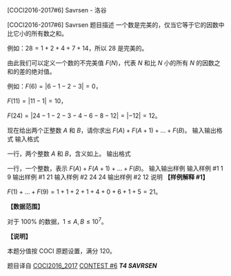 



[COCI2016-2017#6] Savrsen - 洛谷














[COCI2016-2017#6] Savrsen
题目描述
一个数是完美的，仅当它等于它的因数中比它小的所有数之和。

例如：$28=1+2+4+7+14$，所以 $28$ 是完美的。

由此我们可以定义一个数的不完美值 $F(N)$，代表 $N$ 和比 $N$ 小的所有 $N$ 的因数之和的差的绝对值。

例如：$F(6)=|6-1-2-3|=0$，

$F(11)=|11-1|=10$，

$F(24)=|24-1-2-3-4-6-8-12|=|-12|=12$。

现在给出两个正整数 $A$ 和 $B$，请你求出 $F(A)+F(A+1
)+...+F(B)$。
输入输出格式
输入格式

一行，两个整数 $A$ 和 $B$，含义如上。
输出格式

一行，一个整数，表示 $F(A)+F(A+1)+...+F(B)$。
输入输出样例
输入样例 #1
1 9
输出样例 #1
21
输入样例 #2
24 24
输出样例 #2
12
说明
**【样例解释 #1】**

$F(1)+...+F(9)=1+1+2+1+4+0+6+1+5=21$。

**【数据范围】**

对于 $100\%$ 的数据，$1\le A,B\le 10^7$。

**【说明】**

本题分值按 COCI 原题设置，满分 $120$。

题目译自 [COCI2016_2017](https://hsin.hr/coci/archive/2016_2017/) [CONTEST #6](https://hsin.hr/coci/archive/2016_2017/contest6_tasks.pdf) _**T4 SAVRSEN**_






